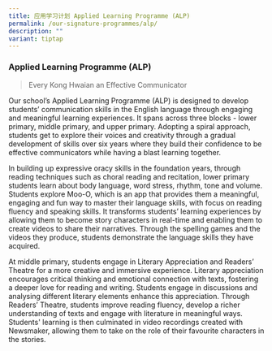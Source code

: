 ```yaml
---
title: 应用学习计划 Applied Learning Programme (ALP)
permalink: /our-signature-programmes/alp/
description: ""
variant: tiptap
---
```

<h3>Applied Learning Programme (ALP)</h3>
<blockquote>
<p>Every Kong Hwaian an Effective Communicator</p>
<p></p>
</blockquote>
<p>Our school’s Applied Learning Programme (ALP) is designed to develop students’
communication skills in the English language through engaging and meaningful
learning experiences. It spans across three blocks - lower primary, middle
primary, and upper primary. Adopting a spiral approach, students get to
explore their voices and creativity through a gradual development of skills
over six years where they build their confidence to be effective communicators
while having a blast learning together.</p>
<p>In building up expressive oracy skills in the foundation years, through
reading techniques such as choral reading and recitation, lower primary
students learn about body language, word stress, rhythm, tone and volume.
Students explore Moo-O, which is an app that provides them a meaningful,
engaging and fun way to master their language skills, with focus on reading
fluency and speaking skills. It transforms students’ learning experiences
by allowing them to become story characters in real-time and enabling them
to create videos to share their narratives. Through the spelling games
and the videos they produce, students demonstrate the language skills they
have acquired.</p>
<p>At middle primary, students engage in Literary Appreciation and Readers’
Theatre for a more creative and immersive experience. Literary appreciation
encourages critical thinking and emotional connection with texts, fostering
a deeper love for reading and writing. Students engage in discussions and
analysing different literary elements enhance this appreciation. Through
Readers’ Theatre, students improve reading fluency, develop a richer understanding
of texts and engage with literature in meaningful ways. Students' learning
is then culminated in video recordings created with Newsmaker, allowing
them to take on the role of their favourite characters in the stories.</p>
<p></p>
<p></p>
<p></p>